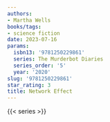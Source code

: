 ```yaml
---
authors:
- Martha Wells
books/tags:
- science fiction
date: 2023-07-16
params:
  isbn13: '9781250229861'
  series: The Murderbot Diaries
  series_order: '5'
  year: '2020'
slug: '9781250229861'
star_rating: 3
title: Network Effect
---
```


<!--more-->

{{< series >}}